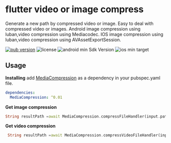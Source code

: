 <!-- Copyright (c) 2020 ferrisxu -->

# flutter video or image compress

Generate a new path by compressed video or image. Easy to deal with compressed video or images. 
Android image compression using luban,video compression using Mediacodec.
IOS image compression using luban,video compression using AVAssetExportSession.

<p align="left">
  <a href="https://pub.dartlang.org/packages/MediaCompression"><img alt="pub version" src="https://img.shields.io/pub/v/MediaCompression.svg"></a>
  <img alt="license" src="https://img.shields.io/github/license/TenkaiRuri/MediaCompression.svg">
  <img alt="android min Sdk Version" src="https://img.shields.io/badge/android-16-success.svg?logo=android">
  <img alt="ios min target" src="https://img.shields.io/badge/ios-8-lightgrey.svg?logo=apple">
</p>



## Usage

**Installing**
add [MediaCompression](https://pub.dartlang.org/packages/MediaCompression) as a dependency in your pubspec.yaml file.
```yaml
dependencies:
  MediaCompression: ^0.01
```


**Get image compression**
```dart
String resultPath =await MediaCompression.compressFileHandler(input.path, output.path);
```

**Get video compression**
```dart
 String resultPath =await MediaCompression.compressVideoFileHandler(input.path, output.path);
```

